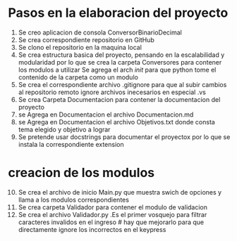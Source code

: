 # Pasos en la elaboracion del proyecto

1. Se creo aplicacion de consola ConversorBinarioDecimal
2. Se crea correspondiente repositorio en GitHub
3. Se clono el repositorio en la maquina local
4. Se crea estructura basica del proyecto, pensando en la escalabilidad y modularidad
    por lo que se crea la carpeta Conversores  para contener los modulos a utilizar
   Se agrega el arch  _init_  para que python tome el contenido de la carpeta como un modulo
5. Se crea el correspondiente archivo .gitignore para que al subir cambios al repositorio remoto 
   ignore archivos inecesarios en especial .vs
6. Se crea Carpeta Documentacion para contener la documentacion del proyecto
7. se Agrega en Documentacion el archivo Documentacion.md
8. se Agrega en Documentacion el archivo Objetivos.txt donde consta tema elegido y objetivo a  lograr
9. Se pretende usar docstrings para documentar el proyectox por lo que se instala la correspondiente extension


# creacion de los modulos
10. Se crea el archivo de inicio Main.py que muestra swich de opciones y llama a los modulos correspondientes
11. Se crea carpeta Validador para contener el modulo de validacion
12. Se crea el archivo Validador.py .Es el primer vosquejo para filtrar caracteres invalidos en el ingreso # hay que mejorarlo para que directamente ignore los incorrectos en el keypress
  